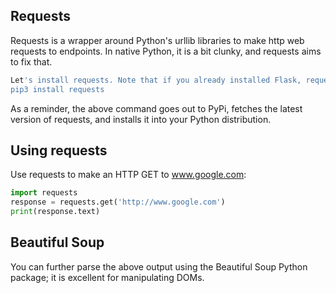 ## Requests
Requests is a wrapper around Python's urllib libraries to make http web requests to endpoints. In native Python, it is a bit clunky, and requests aims to fix that.

```bash
Let's install requests. Note that if you already installed Flask, requests will have been installed as a pre-requisite for that package.
pip3 install requests
```

As a reminder, the above command goes out to PyPi, fetches the latest version of requests, and installs it into your Python distribution.

## Using requests

Use requests to make an HTTP GET to www.google.com:

```python
import requests
response = requests.get('http://www.google.com')
print(response.text)
``` 

## Beautiful Soup
You can further parse the above output using the Beautiful Soup Python package; it is excellent for manipulating DOMs.